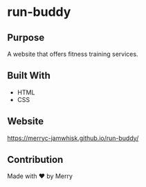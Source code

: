 # run-buddy

## Purpose
A website that offers fitness training services.

## Built With
* HTML
* CSS

## Website
https://merryc-jamwhisk.github.io/run-buddy/

## Contribution
Made with ❤️ by Merry
